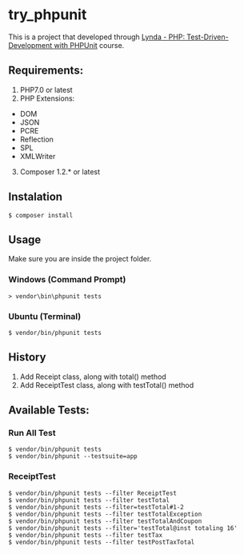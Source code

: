 # try_phpunit

This is a project that developed through [Lynda - PHP: Test-Driven-Development with PHPUnit](https://www.lynda.com/PHPUnit-tutorials/Test-Driven-Development-PHP-PHPUnit/502109-2.html "Test-Driven-Development with PHPUnit") course.

## Requirements:

1. PHP7.0 or latest
2. PHP Extensions:
  * DOM
  * JSON
  * PCRE
  * Reflection
  * SPL
  * XMLWriter
3. Composer 1.2.* or latest

## Instalation
    $ composer install

## Usage
Make sure you are inside the project folder.

### Windows (Command Prompt)
    > vendor\bin\phpunit tests
### Ubuntu (Terminal)
    $ vendor/bin/phpunit tests

## History
1. Add Receipt class, along with total() method
2. Add ReceiptTest class, along with testTotal() method

## Available Tests:
### Run All Test
    $ vendor/bin/phpunit tests
    $ vendor/bin/phpunit --testsuite=app

### ReceiptTest
    $ vendor/bin/phpunit tests --filter ReceiptTest
    $ vendor/bin/phpunit tests --filter testTotal
    $ vendor/bin/phpunit tests --filter=testTotal#1-2
    $ vendor/bin/phpunit tests --filter testTotalException
    $ vendor/bin/phpunit tests --filter testTotalAndCoupon
    $ vendor/bin/phpunit tests --filter='testTotal@inst totaling 16'
    $ vendor/bin/phpunit tests --filter testTax
    $ vendor/bin/phpunit tests --filter testPostTaxTotal

